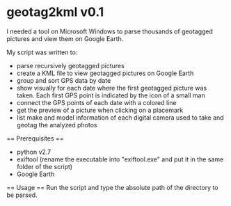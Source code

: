 # geotag2kml v0.1

I needed a tool on Microsoft Windows to parse thousands of geotagged pictures and view them on Google Earth.

My script was written to:

- parse recursively geotagged pictures
- create a KML file to view geotagged pictures on Google Earth
- group and sort GPS data by date
- show visually for each date where the first geotagged picture was taken. Each first GPS point is indicated by the icon of a small man
- connect the GPS points of each date with a colored line
- get the preview of a picture when clicking on a placemark
- list make and model information of each digital camera used to take and geotag the analyzed photos

== Prerequisites ==
  - python v2.7
  - exiftool (rename the executable into "exiftool.exe" and put it in the same folder of the script)
  - Google Earth

== Usage ==
Run the script and type the absolute path of the directory to be parsed.


